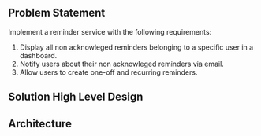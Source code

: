 
## Problem Statement
Implement a reminder service with the following requirements:
1. Display all non acknowleged reminders belonging to a specific user in a dashboard.
2. Notify users about their non acknowleged reminders via email.
3. Allow users to create one-off and recurring reminders.

## Solution High Level Design

## Architecture
